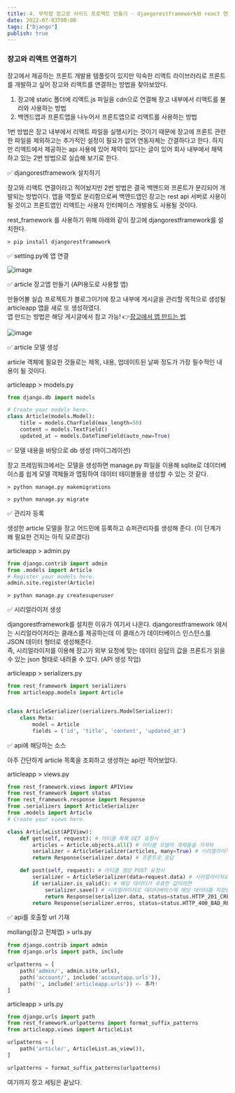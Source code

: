 ```yaml
---
title: 4. 무작정 장고로 사이드 프로젝트 만들기 - djangorestframework와 react 연결해 보기 (1)
date: 2022-07-03T00:00
tags: ["Django"]
publish: true
---
```


### 장고와 리액트 연결하기

장고에서 제공하는 프론트 개발용 템플릿이 있지만 익숙한 리액트 라이브러리로 프론트를 개발하고 싶어 장고와 리액트를 연결하는 방법을 찾아보았다.

1. 장고에 static 폴더에 리액트.js 파일을 cdn으로 연결해 장고 내부에서 리액트를 불러와 사용하는 방법
2. 백엔드앱과 프론트앱을 나누어서 프론트앱으로 리액트를 사용하는 방법

1번 방법은 장고 내부에서 리액트 파일을 실행시키는 것이기 때문에 장고에 프론트 관련한 파일을 제외하고는 추가적인 설정이 필요가 없어 연동자체는 간결하다고 한다. 하지만 리액트에서 제공하는 api 사용에 있어 제약이 있다는 글이 있어 회사 내부에서 채택하고 있는 2번 방법으로 실습해 보기로 한다.

✅ djangorestframework 설치하기

장고와 리액트 연결이라고 적어놨지만 2번 방법은 결국 백엔드와 프론트가 분리되어 개발되는 방법이다. 앱을 역할로 분리함으로써 백엔드앱인 장고는 rest api 서버로 사용이 될 것이고 프론트앱인 리액트는 사용자 인터페이스 개발용도 사용될 것이다.

rest_framework 를 사용하기 위해 아래와 같이 장고에 djangorestframework를 설치한다.

```
> pip install djangorestframework
```

✅ setting.py에 앱 연결

![image](https://user-images.githubusercontent.com/24996316/177022097-795cc983-0039-446e-b9bc-9a9ff0c63519.png)

✅ article 장고앱 만들기 (API용도로 사용할 앱)

만들어볼 실습 프로젝트가 블로그이기에 장고 내부에 게시글을 관리할 목적으로 생성될 articleapp 앱을 새로 또 생성하였다.  
앱 만드는 방법은 해당 게시글에서 참고 가능! 👉[장고에서 앱 만드는 법](https://github.com/ksy8230/todayILearned/blob/main/content/blog/project/work/django/3.startapp.md, "make django app")

![image](https://user-images.githubusercontent.com/24996316/177022144-68d3b199-c19e-4c87-b248-6b0725edc566.png)

✅ article 모델 생성

article 객체에 필요한 것들로는 제목, 내용, 업데이트된 날짜 정도가 가장 필수적인 내용이 될 것이다.

articleapp > models.py

```python
from django.db import models

# Create your models here.
class Article(models.Model):
    title = models.CharField(max_length=50)
    content = models.TextField()
    updated_at = models.DateTimeField(auto_now=True)

```

✅ 모델 내용을 바탕으로 db 생성 (마이그레이션)

장고 프레임워크에서는 모델을 생성하면 manage.py 파일을 이용해 sqlite로 데이터베이스를 쉽게 모델 객체들과 맵핑하여 데이터 테이블들을 생성할 수 있는 것 같다.

```
> python manage.py makemigrations
```

```
> python manage.py migrate
```

✅ 관리자 등록

생성한 article 모델을 장고 어드민에 등록하고 슈퍼관리자를 생성해 준다. (이 단계가 왜 필요한 건지는 아직 모르겠다)

articleapp > admin.py

```python
from django.contrib import admin
from .models import Article
# Register your models here.
admin.site.register(Article)
```

```
> python manage.py createsuperuser
```

✅ 시리얼라이저 생성

djangorestframework를 설치한 이유가 여기서 나온다. djangorestframework 에서는 시리얼라이저라는 클래스를 제공하는데 이 클래스가 데이터베이스 인스턴스를 JSON 데이터 형터로 생성해준다.  
즉, 시리얼라이저를 이용해 장고가 외부 요청에 맞는 데이터 응답의 값을 프론트가 읽을 수 있는 json 형태로 내려줄 수 있다. (API 생성 작업)

articleapp > serializers.py

```python
from rest_framework import serializers
from articleapp.models import Article


class ArticleSerializer(serializers.ModelSerializer):
    class Meta:
        model = Article
        fields = ('id', 'title', 'content', 'updated_at')
```

✅ api에 해당하는 소스

아주 간단하게 article 목록을 조회하고 생성하는 api만 적어보았다.

articleapp > views.py

```python
from rest_framework.views import APIView
from rest_framework import status
from rest_framework.response import Response
from .serializers import ArticleSerializer
from .models import Article
# Create your views here.

class ArticleList(APIView):
    def get(self, request): # 아티클 목록 GET 요청시
        articles = Article.objects.all() # 아티클 모델의 객체들을 가져와
        serializer = ArticleSerializer(articles, many=True) # 시리얼라이저로 데이터베이스의 값을 json 형태로 만든다
        return Response(serializer.data) # 프론트로 응답

    def post(self, request): # 아티클 생성 POST 요청시
        serializer = ArticleSerializer(data=request.data) # 시리얼라이저로 요청 데이터를 json 형태로 만든다
        if serializer.is_valid(): # 해당 데이터가 유효한 값이라면
            serializer.save() # 시리얼라이저로 데이터베이스에 해당 데이터를 저장한다
            return Response(serializer.data, status=status.HTTP_201_CREATED) # 프론트로 생성 요청한 데이터를 json 형태로 응답
        return Response(serializer.erros, status=status.HTTP_400_BAD_REQUEST) # 해당 데이터가 유효하지 않다면 프론트로 에러 응답
```

✅ api를 호출할 url 기재

mollang(장고 전체앱) > urls.py

```python
from django.contrib import admin
from django.urls import path, include

urlpatterns = [
    path('admin/', admin.site.urls),
    path('account/', include('accountapp.urls')),
    path('', include('articleapp.urls')) <- 추가!
]
```

articleapp > urls.py

```python
from django.urls import path
from rest_framework.urlpatterns import format_suffix_patterns
from articleapp.views import ArticleList

urlpatterns = [
    path('article/', ArticleList.as_view()),
]

urlpatterns = format_suffix_patterns(urlpatterns)
```

여기까지 장고 세팅은 끝났다.
